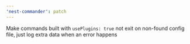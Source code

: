 ```yaml
---
'nest-commander': patch
---
```


Make commands built with `usePlugins: true` not exit on non-found config file, just log extra data when an error happens

